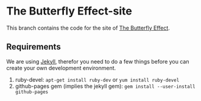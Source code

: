 # The Butterfly Effect-site

This branch contains the code for the site of [The Butterfly Effect](http://the-butterfly-effect.org).

## Requirements

We are using [Jekyll](http://jekyllrb.com/), therefor you need to do a few things before
you can create your own development environment.
 
1. ruby-devel: `apt-get install ruby-dev` or `yum install ruby-devel`
2. github-pages gem (implies the jekyll gem): `gem install --user-install github-pages`
